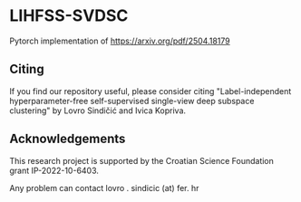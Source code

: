 # LIHFSS-SVDSC


Pytorch implementation of https://arxiv.org/pdf/2504.18179 




## Citing

If you find our repository useful, please consider citing "Label-independent hyperparameter-free self-supervised single-view deep subspace clustering" by Lovro Sindičić and Ivica Kopriva.

    

## Acknowledgements

This research project is supported by the Croatian Science Foundation grant IP-2022-10-6403.

Any problem can contact lovro . sindicic (at) fer. hr 
